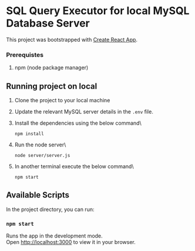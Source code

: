 # SQL Query Executor for local MySQL Database Server

This project was bootstrapped with [Create React App](https://github.com/facebook/create-react-app).

### Prerequistes

1. npm (node package manager)

## Running project on local

1. Clone the project to your local machine
2. Update the relevant MySQL server details in the `.env` file.
3. Install the dependencies using the below command\

   `npm install`

4. Run the node server\

   `node server/server.js`

5. In another terminal execute the below command\

   `npm start`

## Available Scripts

In the project directory, you can run:

### `npm start`

Runs the app in the development mode.\
Open [http://localhost:3000](http://localhost:3000) to view it in your browser.
